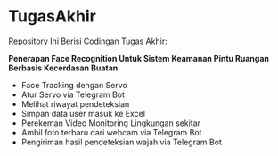 # TugasAkhir

Repository Ini Berisi Codingan Tugas Akhir:

**Penerapan Face Recognition Untuk Sistem Keamanan Pintu Ruangan Berbasis Kecerdasan Buatan**

- Face Tracking dengan Servo
- Atur Servo via Telegram Bot
- Melihat riwayat pendeteksian
- Simpan data user masuk ke Excel
- Perekeman Video Monitoring Lingkungan sekitar
- Ambil foto terbaru dari webcam via Telegram Bot
- Pengiriman hasil pendeteksian wajah via Telegram Bot
